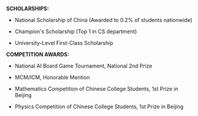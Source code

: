 
<span style="font-weight: bold;">SCHOLARSHIPS:</span>

- National Scholarship of China (Awarded to 0.2% of students nationwide)

- Champion's Scholarship (Top 1 in CS department)

- University-Level First-Class Scholarship


<span style="font-weight: bold;">COMPETITION AWARDS:</span>

- National AI Board Game Tournament, National 2nd Prize

- MCM/ICM, Honorable Mention

- Mathematics Competition of Chinese College Students, 1st Prize in Beijing

- Physics Competition of Chinese College Students, 1st Prize in Beijing
